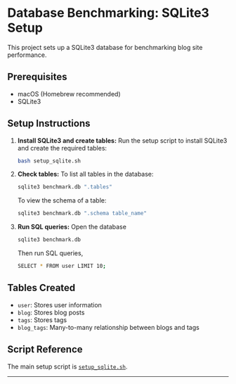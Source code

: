 # Database Benchmarking: SQLite3 Setup

This project sets up a SQLite3 database for benchmarking blog site performance.

## Prerequisites
- macOS (Homebrew recommended)
- SQLite3

## Setup Instructions

1. **Install SQLite3 and create tables:**
   Run the setup script to install SQLite3 and create the required tables:
   
   ```bash
   bash setup_sqlite.sh
   ```

2. **Check tables:**
   To list all tables in the database:
   ```bash
   sqlite3 benchmark.db ".tables"
   ```
   To view the schema of a table:
   ```bash
   sqlite3 benchmark.db ".schema table_name"
   ```
3. **Run SQL queries:**
    Open the database
    ```bash
    sqlite3 benchmark.db
    ```
    Then run SQL queries,
    ```bash
    SELECT * FROM user LIMIT 10;
    ```
## Tables Created
- `user`: Stores user information
- `blog`: Stores blog posts
- `tags`: Stores tags
- `blog_tags`: Many-to-many relationship between blogs and tags

## Script Reference
The main setup script is [`setup_sqlite.sh`](setup_sqlite.sh).

---
